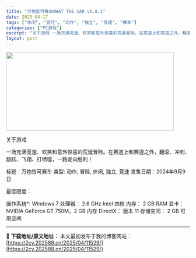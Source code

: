 ```yaml
---
title: "万物皆可赛车WHAT THE CAR v5.8.1"
date: 2025-04-17
tags: ["休闲", "冒险", "动作", "独立", "竞速", "赛车"]
categories: ["PC游戏"]
excerpt: "关于游戏 一场充满竞速、欢笑和意外惊喜的荒诞冒险。在赛道上和赛道之外，翻滚、冲刺、跳跃、飞翔、打喷嚏，一路走向胜利！ 标题：万物皆可赛车 类型: 动作, 冒险, 休闲, 独立, 竞速 发售日期：2024年9月9日 最低限度： 操作系统*: Windows 7 处理器： 2.6 GHz Intel 四&hellip;"
layout: post
---
```


<img class="aligncenter size-full wp-image-11530" src="https://2cy.202588.cn/wp-content/uploads/2025/04/2025041705022216.webp" alt="" width="460" height="215" />

关于游戏

一场充满竞速、欢笑和意外惊喜的荒诞冒险。在赛道上和赛道之外，翻滚、冲刺、跳跃、飞翔、打喷嚏，一路走向胜利！

标题：万物皆可赛车
类型: 动作, 冒险, 休闲, 独立, 竞速
发售日期：2024年9月9日

最低限度：

操作系统*: Windows 7
处理器： 2.6 GHz Intel 四核
内存： 2 GB RAM
显卡： NVIDIA GeForce GT 750M，2 GB 内存
DirectX： 版本 11
存储空间： 2 GB 可用空间

---
📖 **下载地址/原文地址：** 本文最初发布于我的博客网站：[https://2cy.202588.cn/2025/04/11529/](https://2cy.202588.cn/2025/04/11529/)
